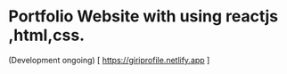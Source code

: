 # Portfolio Website with using reactjs ,html,css.
(Development ongoing)
[ https://giriprofile.netlify.app ]
